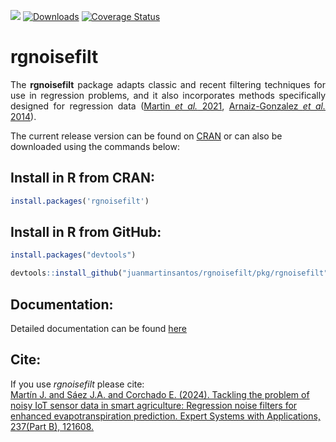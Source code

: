 <!--[![CRAN_Status_Badge](https://www.r-pkg.org/badges/version/rgnoisefilt)](http://cran.r-project.org/web/packages/rgnoisefilt)  -->
[![](http://cranlogs.r-pkg.org/badges/grand-total/rgnoisefilt?color=green)](https://cran.r-project.org/package=rgnoisefilt)
[![Downloads](https://cranlogs.r-pkg.org/badges/rgnoisefilt)](https://cran.r-project.org/package=rgnoisefilt) 
[![Coverage Status](https://img.shields.io/badge/Coverage%20Status-93.23-orange)](http://cran.r-project.org/web/packages/rgnoisefilt)
 <!-- to hide-->
# rgnoisefilt
<p style="text-align:justify;"> The <strong>rgnoisefilt</strong> package adapts classic and recent filtering techniques for use in regression problems, and it also incorporates methods specifically designed for regression data (<a href="https://ieeexplore.ieee.org/document/9585469">Martin <i>et al.</i> 2021</a>, <a href="https://www.sciencedirect.com/science/article/pii/S095741741600049X">Arnaiz-Gonzalez <i>et al.</i> 2014</a>). </p>

The current release version can be found on [CRAN](https://cran.r-project.org/web/packages/rgnoisefilt/index.html) or can also be downloaded using the commands below:

## Install in R from CRAN:
```r
install.packages('rgnoisefilt')
```

## Install in R from GitHub:
```r
install.packages("devtools")

devtools::install_github("juanmartinsantos/rgnoisefilt/pkg/rgnoisefilt")
```

## Documentation:
Detailed documentation can be found [here](https://cran.r-project.org/web/packages/rgnoisefilt/vignettes/rgnoisefilt.html)

## Cite:
If you use <i>rgnoisefilt</i> please cite: 
<br>[Martín J. and Sáez J.A. and Corchado E. (2024). Tackling the problem of noisy IoT sensor data in smart agriculture: Regression noise filters for enhanced evapotranspiration prediction. Expert Systems with Applications, 237(Part B), 121608.](https://doi.org/10.1016/j.eswa.2023.121608)
